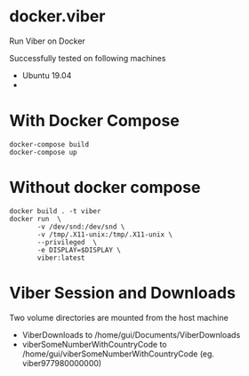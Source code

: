 # docker.viber
Run Viber on Docker

Successfully tested on following machines
- Ubuntu 19.04
- 

# With Docker Compose

```
docker-compose build
docker-compose up
```

# Without docker compose
```
docker build . -t viber
docker run  \
       -v /dev/snd:/dev/snd \
       -v /tmp/.X11-unix:/tmp/.X11-unix \
       --privileged  \
       -e DISPLAY=$DISPLAY \
       viber:latest
```

# Viber Session and Downloads
Two volume directories are mounted from the host machine

- ViberDownloads to /home/gui/Documents/ViberDownloads
- viberSomeNumberWithCountryCode to /home/gui/viberSomeNumberWithCountryCode (eg. viber977980000000)
